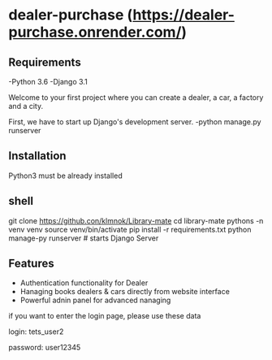 # dealer-purchase (https://dealer-purchase.onrender.com/)

## Requirements
-Python 3.6
-Django 3.1


Welcome to your first project where you can create a dealer, a car, a factory and a city.

First, we have to start up Django's development server.
 -python manage.py runserver

## Installation
Python3 must be already installed

## shell
git
clone https://github.con/klmnok/Library-mate
cd library-mate pythons
-n venv venv
source venv/bin/activate pip install -r requirements.txt
python manage-py runserver # starts Django Server

## Features
* Authentication functionality for Dealer
* Hanaging books dealers & cars directly from website interface
* Powerful adnin panel for advanced nanaging

if you want to enter the login page, please use these data

login: tets_user2

password: user12345
